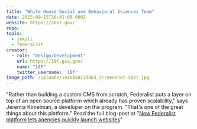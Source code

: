 ```yaml
---
title: "White House Social and Behavioral Sciences Team"
date: 2015-09-15T16:41:00.000Z
website: https://sbst.gov/
repo:
tools:
  - jekyll
  - federalist
creator:
  - role: "Design/Development"
    url: https://18f.gsa.gov/
    name: "18F"
    twitter_username: '18f'
image_path: /uploads/1446050119463_screenshot-sbst.jpg
---
```

"Rather than building a custom CMS from scratch, Federalist puts a layer on top of an open source platform which already has proven scalability," says Jeremia Kimelman, a developer on the program. "That's one of the great things about this platform." Read the full blog-post at "[New Federalist platform lets agencies quickly launch websites](https://18f.gsa.gov/2015/09/15/federalist-platform-launch/)"
